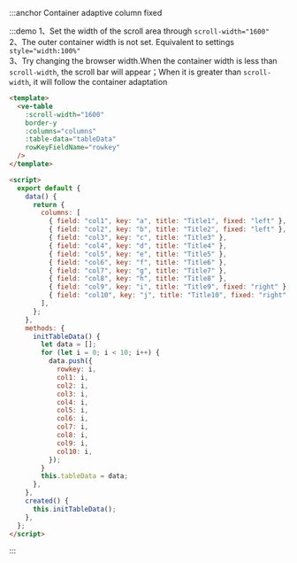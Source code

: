 :::anchor Container adaptive column fixed

:::demo 1、Set the width of the scroll area through `scroll-width="1600"`<br>2、The outer container width is not set. Equivalent to settings `style="width:100%"`<br>3、Try changing the browser width.When the container width is less than `scroll-width`, the scroll bar will appear；When it is greater than `scroll-width`, it will follow the container adaptation

```html
<template>
  <ve-table
    :scroll-width="1600"
    border-y
    :columns="columns"
    :table-data="tableData"
    rowKeyFieldName="rowkey"
  />
</template>

<script>
  export default {
    data() {
      return {
        columns: [
          { field: "col1", key: "a", title: "Title1", fixed: "left" },
          { field: "col2", key: "b", title: "Title2", fixed: "left" },
          { field: "col3", key: "c", title: "Title3" },
          { field: "col4", key: "d", title: "Title4" },
          { field: "col5", key: "e", title: "Title5" },
          { field: "col6", key: "f", title: "Title6" },
          { field: "col7", key: "g", title: "Title7" },
          { field: "col8", key: "h", title: "Title8" },
          { field: "col9", key: "i", title: "Title9", fixed: "right" },
          { field: "col10", key: "j", title: "Title10", fixed: "right" },
        ],
      };
    },
    methods: {
      initTableData() {
        let data = [];
        for (let i = 0; i < 10; i++) {
          data.push({
            rowkey: i,
            col1: i,
            col2: i,
            col3: i,
            col4: i,
            col5: i,
            col6: i,
            col7: i,
            col8: i,
            col9: i,
            col10: i,
          });
        }
        this.tableData = data;
      },
    },
    created() {
      this.initTableData();
    },
  };
</script>
```

:::
